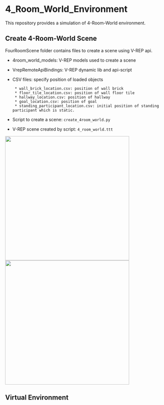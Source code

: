 # 4_Room_World_Environment
This repository provides a simulation of 4-Room-World environment.

## Create 4-Room-World Scene
  FourRoomScene folder contains files to create a scene using V-REP api.
   
  * 4room_world_models: V-REP models used to create a scene
      
  * VrepRemoteApiBindings: V-REP dynamic lib and api-script
      
  * CSV files: specify position of loaded objects
  
         * wall_brick_location.csv: position of wall brick
         * floor_tile_location.csv: position of wall floor tile
         * hallway_location.csv: position of hallway
         * goal_location.csv: position of goal
         * standing_participant_location.csv: initial position of standing participant which is static.
         
  * Script to create a scene:
    `create_4room_world.py`
    
  * V-REP scene created by script: `4_room_world.ttt`
  
<img src="https://github.com/LinghengMeng/4_Room_World_Environment/blob/master/Images/4Room_Scene.png" width="400" height="400" />       <img src="https://github.com/LinghengMeng/4_Room_World_Environment/blob/master/Images/4Room_scene2.png" width="400" height="400" /> 

## Virtual Environment
